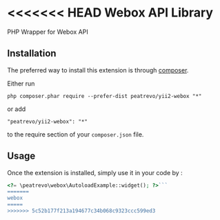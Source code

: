 <<<<<<< HEAD
Webox API Library
=================
PHP Wrapper for Webox API

Installation
------------

The preferred way to install this extension is through [composer](http://getcomposer.org/download/).

Either run

```
php composer.phar require --prefer-dist peatrevo/yii2-webox "*"
```

or add

```
"peatrevo/yii2-webox": "*"
```

to the require section of your `composer.json` file.


Usage
-----

Once the extension is installed, simply use it in your code by  :

```php
<?= \peatrevo\webox\AutoloadExample::widget(); ?>```
=======
webox
=====
>>>>>>> 5c52b177f213a194677c34b068c9323ccc599ed3
